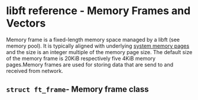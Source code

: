 # libft reference - Memory Frames and Vectors

Memory frame is a fixed-length memory space managed by a libft \(see memory pool\). It is typically aligned with underlying [system memory pages](https://en.wikipedia.org/wiki/Page_%28computer_memory%29) and the size is an integer multiple of the memory page size. The default size of the memory frame is 20KiB respectively five 4KiB memory pages.Memory frames are used for storing data that are send to and received from network.

## `struct ft_frame`- Memory frame class





